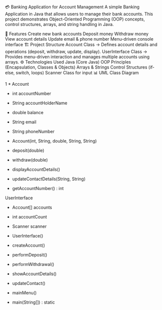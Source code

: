 💳 Banking Application for Account Management
A simple Banking Application in Java that allows users to manage their bank accounts.
This project demonstrates Object-Oriented Programming (OOP) concepts, control structures, arrays, and string handling in Java.

🚀 Features
Create new bank accounts
Deposit money
Withdraw money
View account details
Update email & phone number
Menu-driven console interface
🏗️ Project Structure
Account Class → Defines account details and operations (deposit, withdraw, update, display).
UserInterface Class → Provides menu-driven interaction and manages multiple accounts using arrays.
⚙️ Technologies Used
Java (Core Java)
OOP Principles (Encapsulation, Classes & Objects)
Arrays & Strings
Control Structures (if-else, switch, loops)
Scanner Class for input
📊 UML Class Diagram

1
*
Account

- int accountNumber

- String accountHolderName

- double balance

- String email

- String phoneNumber

+ Account(int, String, double, String, String)

+ deposit(double)

+ withdraw(double)

+ displayAccountDetails()

+ updateContactDetails(String, String)

+ getAccountNumber() : int

UserInterface

- Account[] accounts

- int accountCount

- Scanner scanner

+ UserInterface()

+ createAccount()

+ performDeposit()

+ performWithdrawal()

+ showAccountDetails()

+ updateContact()

+ mainMenu()

+ main(String[]) : static
